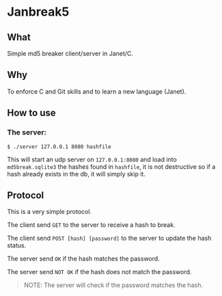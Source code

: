 # Janbreak5

## What

Simple md5 breaker client/server in Janet/C.

## Why

To enforce C and Git skills and to learn a new language (Janet).

## How to use

### The server:

```
$ ./server 127.0.0.1 8080 hashfile
```

This will start an udp server on `127.0.0.1:8080` and load into `md5break.sqlite3`
the hashes found in `hashfile`, it is not destructive so if a hash already exists in the db, it will simply skip it.

## Protocol

This is a very simple protocol.

The client send `GET` to the server to receive a hash to break.

The client send `POST [hash] [password]` to the server to update the hash status.

The server send `OK` if the hash matches the password.

The server send `NOT OK` if the hash does not match the password.

> NOTE: The server will check if the password matches the hash.
